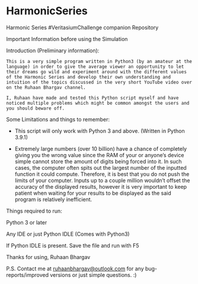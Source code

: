 # HarmonicSeries
Harmonic Series #VeritasiumChallenge companion Repository

Important Information before using the Simulation

Introduction (Preliminary information):
	
	This is a very simple program written in Python3 (by an amateur at the language) in order to give the average viewer an opportunity to let their dreams go wild and experiment around with the different values of the Harmonic Series and develop their own understanding and intuition of the topics discussed in the very short YouTube video over on the Ruhaan Bhargav channel.

	I, Ruhaan have made and tested this Python script myself and have noticed multiple problems which might be common amongst the users and you should beware off.

Some Limitations and things to remember:

- This script will only work with Python 3 and above. (Written in Python 3.9.1)

- Extremely large numbers (over 10 billion) have a chance of completely giving you the wrong value since the RAM of your or anyone’s device simple cannot store the amount of digits being forced into it.
	In such cases, the computer often spits out the largest number of the inputted function it could compute. Therefore, it is best that you do not push the limits of your computer. Inputs up to a couple million wouldn’t offset the accuracy of the displayed results, however it is very important to keep patient when waiting for your results to be displayed as the said program is relatively inefficient. 

Things required to run:	
	
Python 3 or later

Any IDE or just Python IDLE (Comes with Python3)

If Python IDLE is present. Save the file and run with F5



Thanks for using,
	Ruhaan Bhargav

P.S.
	Contact me at ruhaanbhargav@outlook.com for any bug-reports/improved versions or just simple questions.
:)
